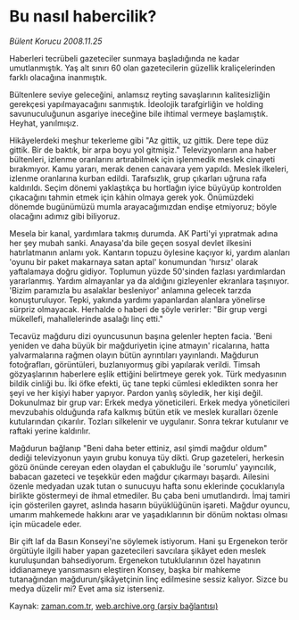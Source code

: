 # Bu nasıl habercilik?

*Bülent Korucu 2008.11.25*

<tr><td class="metin" colspan="2" style="padding-top: 20px; padding-left: 5px; padding-right: 10px;">Haberleri tecrübeli gazeteciler sunmaya başladığında ne kadar umutlanmıştık. Yaş alt sınırı 60 olan gazetecilerin güzellik kraliçelerinden farklı olacağına inanmıştık.</td></tr><tr><td class="metin" colspan="2" style="padding-top: 20px; padding-left: 5px; padding-right: 10px;"><p>Bültenlere seviye geleceğini, anlamsız reyting savaşlarının kalitesizliğin gerekçesi yapılmayacağını sanmıştık. İdeolojik tarafgirliğin ve holding savunuculuğunun asgariye ineceğine bile ihtimal vermeye başlamıştık. Heyhat, yanılmışız. 
<p> Hikâyelerdeki meşhur tekerleme gibi "Az gittik, uz gittik. Dere tepe düz gittik. Bir de baktık, bir arpa boyu yol gitmişiz." Televizyonların ana haber bültenleri, izlenme oranlarını artırabilmek için işlenmedik meslek cinayeti bırakmıyor. Kamu yararı, merak denen canavara yem yapıldı. Meslek ilkeleri, izlenme oranlarına kurban edildi. Tarafsızlık, grup çıkarları uğruna rafa kaldırıldı. Seçim dönemi yaklaştıkça bu hortlağın iyice büyüyüp kontrolden çıkacağını tahmin etmek için kâhin olmaya gerek yok. Önümüzdeki dönemde bugünümüzü mumla arayacağımızdan endişe etmiyoruz; böyle olacağını adımız gibi biliyoruz. 
<p> Mesela bir kanal, yardımlara takmış durumda. AK Parti'yi yıpratmak adına her şey mubah sanki. Anayasa'da bile geçen sosyal devlet ilkesini hatırlatmanın anlamı yok. Kantarın topuzu öylesine kaçıyor ki, yardım alanları 'oyunu bir paket makarnaya satan aptal' konumundan 'hırsız' olarak yaftalamaya doğru gidiyor. Toplumun yüzde 50'sinden fazlası yardımlardan yararlanmış. Yardım almayanlar ya da aldığını gizleyenler ekranlara taşınıyor. 'Bizim paramızla bu asalaklar besleniyor' anlamına gelecek tarzda konuşturuluyor. Tepki, yakında yardımı yapanlardan alanlara yönelirse sürpriz olmayacak. Herhalde o haberi de şöyle verirler: "Bir grup vergi mükellefi, mahallelerinde asalağı linç etti."
<p> Tecavüz mağduru dizi oyuncusunun başına gelenler hepten facia. 'Beni yeniden ve daha büyük bir mağduriyetin içine atmayın' ricalarına, hatta yalvarmalarına rağmen olayın bütün ayrıntıları yayınlandı. Mağdurun fotoğrafları, görüntüleri, buzlanıyormuş gibi yapılarak verildi. Timsah gözyaşlarının haberlere eşlik ettiğini belirtmeye gerek yok. Türk medyasının bildik cinliği bu. İki öfke efekti, üç tane tepki cümlesi ekledikten sonra her şeyi ve her kişiyi haber yapıyor. Pardon yanlış söyledik, her kişi değil. Dokunulmaz bir grup var: Erkek medya yöneticileri. Erkek medya yöneticileri mevzubahis olduğunda rafa kalkmış bütün etik ve meslek kuralları özenle kutularından çıkarılır. Tozları silkelenir ve uygulanır. Sonra tekrar kutulanır ve raftaki yerine kaldırılır. 
<p> Mağdurun bağlanıp "Beni daha beter ettiniz, asıl şimdi mağdur oldum" dediği televizyonun yayın grubu konuya tüy dikti. Grup gazeteleri, herkesin gözü önünde cereyan eden olaydan el çabukluğu ile 'sorumlu' yayıncılık, babacan gazeteci ve teşekkür eden mağdur çıkarmayı başardı. Ailesini özenle medyadan uzak tutan o sunucuyu hafta sonu eklerinde çocuklarıyla birlikte göstermeyi de ihmal etmediler. Bu çaba beni umutlandırdı. İmaj tamiri için gösterilen gayret, aslında hasarın büyüklüğünün işareti. Mağdur oyuncu, umarım mahkemede hakkını arar ve yaşadıklarının bir dönüm noktası olması için mücadele eder. 
<p> Bir çift laf da Basın Konseyi'ne söylemek istiyorum. Hani şu Ergenekon terör örgütüyle ilgili haber yapan gazetecileri savcılara şikâyet eden meslek kuruluşundan bahsediyorum. Ergenekon tutuklularının özel hayatının iddianameye yansımasını eleştiren Konsey, başka bir mahkeme tutanağından mağdurun/şikâyetçinin linç edilmesine sessiz kalıyor. Sizce bu medya düzelir mi? Evet ama siz isterseniz.<br/></p></p></p></p></p></p></td></tr>

Kaynak: [zaman.com.tr](http://zaman.com.tr/yazar.do?yazino=763937), [web.archive.org (arşiv bağlantısı)](http://web.archive.org/web/20081220080116/http://www.zaman.com.tr:80/yazar.do?yazino=763937)
